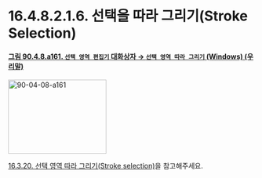 # 16.4.8.2.1.6. 선택을 따라 그리기(Stroke Selection)

<a id="90-04-08-a161"></a>

#### [그림 90.4.8.a161. `선택 영역 편집기` 대화상자 → `선택 영역 따라 그리기` (Windows) (우리말)](./90-04-0008-selection_editor.md#90-04-08-a161)
<img width="200" height="151" alt="90-04-08-a161" src="https://github.com/user-attachments/assets/d9385a45-8836-4ed6-9d07-94dd326e24eb" />

[16.3.20. 선택 영역 따라 그리기(Stroke selection)](./16-03-20-00-stroke-selection.md)을 참고해주세요.